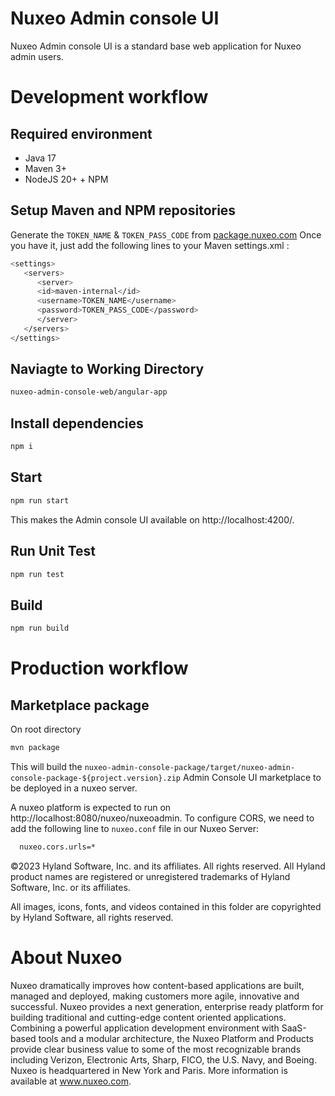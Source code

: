 # Nuxeo Admin console UI
Nuxeo Admin console UI is a standard base web application for Nuxeo admin users.

# Development workflow
## Required environment
- Java 17
- Maven 3+
- NodeJS 20+ + NPM
## Setup Maven and NPM repositories

Generate the `TOKEN_NAME` & `TOKEN_PASS_CODE` from [package.nuxeo.com](https://packages.nuxeo.com/#user/usertoken )
Once you have it, just add the following lines to your Maven settings.xml :

```bash
<settings>
   <servers>
      <server>
      <id>maven-internal</id>
      <username>TOKEN_NAME</username>
      <password>TOKEN_PASS_CODE</password>
      </server>
   </servers>
</settings>
```

## Naviagte to Working Directory
```bash
nuxeo-admin-console-web/angular-app
```

## Install dependencies
```bash
npm i
```
## Start 
```bash
npm run start
```
This makes the Admin console UI available on http://localhost:4200/.

## Run Unit Test
```bash
npm run test
```

## Build
```bash
npm run build
```
# Production workflow
## Marketplace package
On root directory
```bash
mvn package
```
This will build the `nuxeo-admin-console-package/target/nuxeo-admin-console-package-${project.version}.zip` Admin Console UI marketplace to be deployed in a nuxeo server.

A nuxeo platform is expected to run on http://localhost:8080/nuxeo/nuxeoadmin. 
To configure CORS, we need to add the following line to `nuxeo.conf` file in our Nuxeo Server:
```bash
  nuxeo.cors.urls=*
```

©2023 Hyland Software, Inc. and its affiliates. All rights reserved. All Hyland product names are registered or unregistered trademarks of Hyland Software, Inc. or its affiliates.

All images, icons, fonts, and videos contained in this folder are copyrighted by Hyland Software, all rights reserved.

# About Nuxeo
Nuxeo dramatically improves how content-based applications are built, managed and deployed, making customers more agile, innovative and successful. Nuxeo provides a next generation, enterprise ready platform for building traditional and cutting-edge content oriented applications. Combining a powerful application development environment with SaaS-based tools and a modular architecture, the Nuxeo Platform and Products provide clear business value to some of the most recognizable brands including Verizon, Electronic Arts, Sharp, FICO, the U.S. Navy, and Boeing. Nuxeo is headquartered in New York and Paris. More information is available at www.nuxeo.com.
